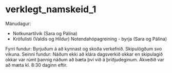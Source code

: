 # verklegt_namskeid_1
Mánudagur:
- Notkunartilvik (Sara og Pálína)
- Kröfulisti (Valdís og Hildur)
Notendahópagreining - byrja (Sara og Pálína)


Fyrri fundur:
Byrjuðum á að kynnast og skoða verkefnið. Skipulögðum svo vikuna.
Seinni fundur:
Náðum ekki að klára dagsverkið okkar en skipulagið okkar var rúmt þannig náðum að bæta því við á þriðjudeginum. 
Ákveðið var að mæta kl. 8:30 daginn eftir. 
